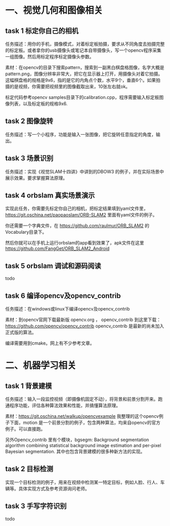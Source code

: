 # 一、视觉几何和图像相关

## task 1 标定你自己的相机
任务描述：用你的手机，摄像模式，对着标定板拍摄，要求从不同角度去拍摄完整的标定板。或者拿你的usb摄像头或笔记本自带摄像头，写一个opencv程序采集一组图像。然后用标定程序标定摄像头参数。

素材：在opencv的目录下搜索pattern，搜索到一副黑白棋盘格图像，名字大概是pattern.png，图像分辨率非常大，把它在显示器上打开，用摄像头对着它拍摄。这幅棋盘格的规格是9x6，指的是它的内角点个数，水平9个，垂直6个。如果拍摄的是视频，你需要把视频里的图像截取出来，10张左右就ok。

标定代码参考opencv samples目录下的calibration.cpp，程序需要输入标定板图像列表，以及标定板的规格9x6.

## task 2 图像旋转
任务描述：写一个小程序，功能是输入一张图像，把它旋转任意指定的角度，输出。

## task 3 场景识别
任务描述：实现《视觉SLAM十四讲》中讲到的DBOW3 的例子，并在实际场景中展示效果。要求掌握算法原理。

## task 4 orbslam 真实场景演示
实现此任务，你需要先标定你自己的相机，把标定结果填到yaml文件里，https://git.oschina.net/paopaoslam/ORB-SLAM2 里面有yaml文件的例子。

你还需要一个字典文件，在 https://github.com/raulmur/ORB_SLAM2  的 Vocabulary目录下。

然后你就可以在手机上运行orbslam的app看到效果了，apk文件在这里 https://github.com/FangGet/ORB_SLAM2_Android

## task 5 orbslam 调试和源码阅读
todo

## task 6 编译opencv及opencv_contrib
任务描述：在windows或linux下编译opencv及opencv_contrib

素材：到opencv官网下载最新版 opencv.org ， opencv_contrib 到这里下载： https://github.com/opencv/opencv_contrib
opencv_contrib 是最新的尚未加入正式版的算法。

编译需要用到cmake。网上有不少参考文章。

# 二、机器学习相关

## task 1 背景建模
任务描述：输入一段监控视频（即摄像机固定不动），将背景和前景分割开来。跑通程序功能，评估各种算法效果和性能，并搞懂算法原理。

素材：https://git.oschina.net/walkup/opencvexample 我整理的这个opencv例子下面，motion 是一个前景分割的例子，包含两种算法，均来自opencv的官方例子。可以直接跑。

另外Opencv_contrib 里有个模块，bgsegm: Background segmentation algorithm combining statistical background image estimation and per-pixel Bayesian segmentation. 其中也包含背景建模的很多种新方法的实现。

## task 2 目标检测

实现一个目标检测的例子，用来在视频中检测某一特定目标，例如人脸、行人、车辆等。具体实现方式及参考资源询问老师。

## task 3 手写字符识别
todo
